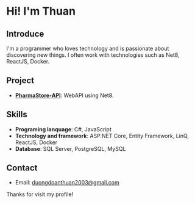 # Hi! I'm Thuan

## Introduce

I'm a programmer who loves technology and is passionate about discovering new things. I often work with technologies such as Net8, ReactJS, Docker.

## Project

- **[PharmaStore-API](https://github.com/ayana0409/PharmaShop.Api)**: WebAPI using Net8. 

## Skills

- **Programing lanquage**: C#, JavaScript
- **Technology and framework**: ASP.NET Core, Entity Framework, LinQ, ReactJS, Docker
- **Database**: SQL Server, PostgreSQL, MySQL

## Contact

- Email: [duongdoanthuan2003@gmail.com](mailto:duongdoanthuan2003@gmail.com)

Thanks for visit my profile!


<!---
ayana0409/ayana0409 is a ✨ special ✨ repository because its `README.md` (this file) appears on your GitHub profile.
You can click the Preview link to take a look at your changes.
--->
